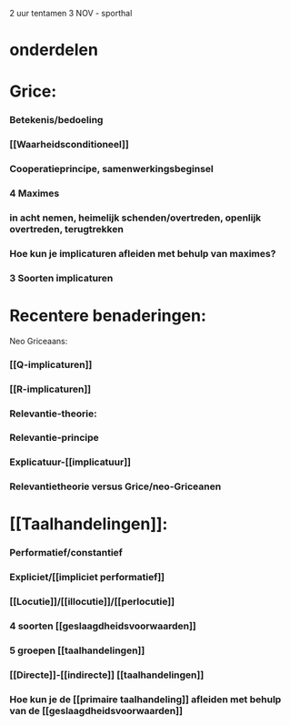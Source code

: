 2 uur tentamen 3 NOV - sporthal

# onderdelen

# Grice:

### Betekenis/bedoeling
### [[Waarheidsconditioneel]]
### Cooperatieprincipe, samenwerkingsbeginsel
### 4 Maximes
### in acht nemen, heimelijk schenden/overtreden, openlijk overtreden, terugtrekken
### Hoe kun je implicaturen afleiden met behulp van maximes?
### 3 Soorten implicaturen


# Recentere benaderingen:

Neo Griceaans:
### [[Q-implicaturen]]
### [[R-implicaturen]]
### Relevantie-theorie:
### Relevantie-principe
### Explicatuur-[[implicatuur]]

### Relevantietheorie versus Grice/neo-Griceanen


# [[Taalhandelingen]]:
### Performatief/constantief
### Expliciet/[[impliciet performatief]]
### [[Locutie]]/[[illocutie]]/[[perlocutie]]
### 4 soorten [[geslaagdheidsvoorwaarden]]
### 5 groepen [[taalhandelingen]]
### [[Directe]]-[[indirecte]] [[taalhandelingen]]
### Hoe kun je de [[primaire taalhandeling]] afleiden met behulp van de [[geslaagdheidsvoorwaarden]]

